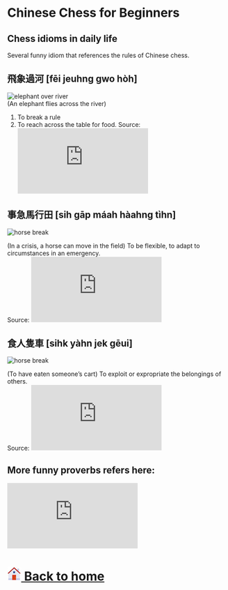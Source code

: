 # Chinese Chess for Beginners

Chess idioms in daily life
------
Several funny idiom that references the rules of Chinese chess.

飛象過河 [fēi jeuhng gwo hòh]
------
![elephant over river](http://sevenuc.com/images/cantonese-proverbs/cantoneseproverb8.jpg) <br>
(An elephant flies across the river)
1. To break a rule
2. To reach across the table for food.
Source: ![elephant over river](http://sevenuc.com/en/proverbs.html#elephant) <br>

事急馬行田 [sih gāp máah hàahng tìhn]
-----
![horse break](http://sevenuc.com/images/cantonese-proverbs/cantoneseproverb40.jpg) <br>

(In a crisis, a horse can move in the field)
To be flexible, to adapt to circumstances in an emergency.<br>
Source: ![elephant over river](http://sevenuc.com/en/proverbs.html#horse) <br>

食人隻車 [sihk yàhn jek gēui]
------
![horse break](http://sevenuc.com/images/cantonese-proverbs/cantoneseproverb64.jpg) <br>

(To have eaten someone’s cart)
To exploit or expropriate the belongings of others. <br>
Source: ![elephant over river](http://sevenuc.com/en/proverbs.html#chariot) <br>

More funny proverbs refers here:
------
![![cantonese](images/cantonese.jpg) funny proverbs](http://sevenuc.com/en/proverbs.html) <br>

# [![home](images/home-icon.jpg) Back to home](README.md)
